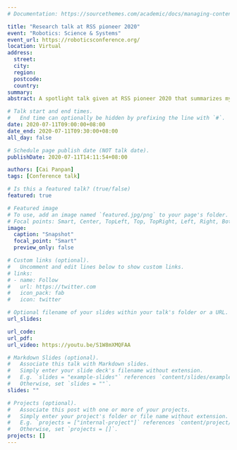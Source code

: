 ```yaml
---
# Documentation: https://sourcethemes.com/academic/docs/managing-content/

title: "Research talk at RSS pioneer 2020"
event: "Robotics: Science & Systems"
event_url: https://roboticsconference.org/
location: Virtual
address:
  street:
  city:
  region:
  postcode:
  country:
summary: 
abstract: A spotlight talk given at RSS pioneer 2020 that summarizes my research 

# Talk start and end times.
#   End time can optionally be hidden by prefixing the line with `#`.
date: 2020-07-11T09:00:00+08:00
date_end: 2020-07-11T09:30:00+08:00
all_day: false

# Schedule page publish date (NOT talk date).
publishDate: 2020-07-11T14:11:54+08:00

authors: [Cai Panpan]
tags: [Conference talk]

# Is this a featured talk? (true/false)
featured: true

# Featured image
# To use, add an image named `featured.jpg/png` to your page's folder. 
# Focal points: Smart, Center, TopLeft, Top, TopRight, Left, Right, BottomLeft, Bottom, BottomRight.
image:
  caption: "Snapshot"
  focal_point: "Smart"
  preview_only: false

# Custom links (optional).
#   Uncomment and edit lines below to show custom links.
# links:
# - name: Follow
#   url: https://twitter.com
#   icon_pack: fab
#   icon: twitter

# Optional filename of your slides within your talk's folder or a URL.
url_slides:

url_code:
url_pdf:
url_video: https://youtu.be/S1W8mXMQFAA

# Markdown Slides (optional).
#   Associate this talk with Markdown slides.
#   Simply enter your slide deck's filename without extension.
#   E.g. `slides = "example-slides"` references `content/slides/example-slides.md`.
#   Otherwise, set `slides = ""`.
slides: ""

# Projects (optional).
#   Associate this post with one or more of your projects.
#   Simply enter your project's folder or file name without extension.
#   E.g. `projects = ["internal-project"]` references `content/project/deep-learning/index.md`.
#   Otherwise, set `projects = []`.
projects: []
---
```

